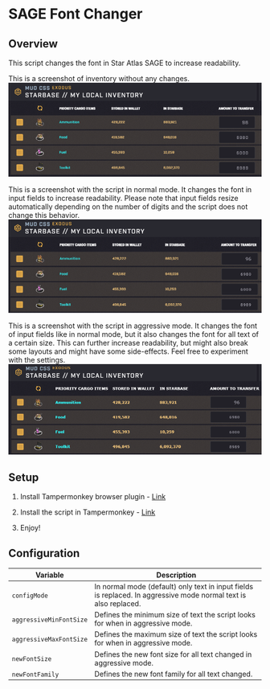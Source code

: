 # SAGE Font Changer

## Overview
This script changes the font in Star Atlas SAGE to increase readability. 

This is a screenshot of inventory without any changes.
![Original SAGE inventory](screenshots/original.png)

This is a screenshot with the script in normal mode. It changes the font in input fields to increase readability. Please note that input fields resize automatically depending on the number of digits and the script does not change this behavior. 
![Normal mode SAGE inventory](screenshots/normal_mode.png)

This is a screenshot with the script in aggressive mode. It changes the font of input fields like in normal mode, but it also changes the font for all text of a certain size. This can further increase readability, but might also break some layouts and might have some side-effects. Feel free to experiment with the settings. 
![Aggressive mode SAGE inventory](screenshots/aggressive_mode.png)


## Setup

1. Install Tampermonkey browser plugin - [Link](https://www.tampermonkey.net/)

2. Install the script in Tampermonkey - [Link](https://github.com/0xQuindar/sage-font-changer/raw/main/sage-font-changer-1.0.user.js)

3. Enjoy!


## Configuration
| Variable | Description |
| --- | --- |
| `configMode`            | In normal mode (default) only text in input fields is replaced. In aggressive mode normal text is also replaced. |
| `aggressiveMinFontSize` | Defines the minimum size of text the script looks for when in aggressive mode. |
| `aggressiveMaxFontSize` | Defines the maximum size of text the script looks for when in aggressive mode. |
| `newFontSize`           | Defines the new font size for all text changed in aggressive mode. |
| `newFontFamily`         | Defines the new font family for all text changed. | 

